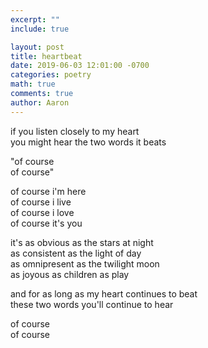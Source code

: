 ```yaml
---
excerpt: ""
include: true

layout: post
title: heartbeat
date: 2019-06-03 12:01:00 -0700
categories: poetry
math: true
comments: true
author: Aaron
---
```



if you listen closely to my heart  
you might hear the two words it beats  

"of course  
of course"  

of course i'm here  
of course i live  
of course i love  
of course it's you  

it's as obvious as the stars at night  
as consistent as the light of day  
as omnipresent as the twilight moon  
as joyous as children as play  

and for as long as my heart continues to beat  
these two words you'll continue to hear  

of course  
of course
